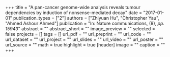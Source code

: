 +++
title = "A pan-cancer genome-wide analysis reveals tumour dependencies by induction of nonsense-mediated decay"
date = "2017-01-01"
publication_types = ["2"]
authors = ["Zhiyuan Hu", "Christopher Yau", "Ahmed Ashour Ahmed"]
publication = "In: Nature communications, (8), _pp. 15943_"
abstract = ""
abstract_short = ""
image_preview = ""
selected = false
projects = []
tags = []
url_pdf = ""
url_preprint = ""
url_code = ""
url_dataset = ""
url_project = ""
url_slides = ""
url_video = ""
url_poster = ""
url_source = ""
math = true
highlight = true
[header]
image = ""
caption = ""
+++
